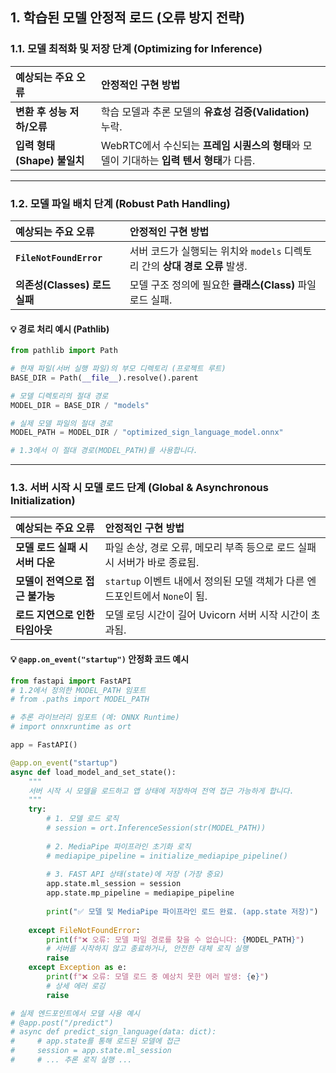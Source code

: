 ## 1\. 학습된 모델 안정적 로드 (오류 방지 전략)

### 1.1. 모델 최적화 및 저장 단계 (Optimizing for Inference)

| 예상되는 주요 오류 | 안정적인 구현 방법 |
| :--- | :--- |
| **변환 후 성능 저하/오류** | 학습 모델과 추론 모델의 **유효성 검증(Validation)** 누락. | 1. **모델 유효성 검증:** 변환된 `.onnx` 또는 `TorchScript` 모델에 \*\*실제 입력 데이터(Dummy Input)\*\*를 넣어보고, **변환 전 원본 모델의 출력 값과 100% 동일한지** **수치적**으로 확인합니다. / 2. **추론 전용 모드:** PyTorch의 경우 `model.eval()`을 호출하여 드롭아웃(Dropout) 등 학습 관련 레이어를 비활성화한 후 저장해야 합니다. |
| **입력 형태(Shape) 불일치** | WebRTC에서 수신되는 **프레임 시퀀스의 형태**와 모델이 기대하는 **입력 텐서 형태**가 다름. | \*\*입력 텐서의 크기(Shape)\*\*를 명확하게 정의합니다. 특히 \*\*배치 크기(Batch Size)\*\*와 \*\*시퀀스 길이(9\~10초 프레임 수)\*\*를 **고정(Static)** 또는 \*\*동적(Dynamic)\*\*으로 지정하여 저장 시 오류를 방지해야 합니다. |

-----

### 1.2. 모델 파일 배치 단계 (Robust Path Handling)

| 예상되는 주요 오류 | 안정적인 구현 방법 |
| :--- | :--- |
| **`FileNotFoundError`** | 서버 코드가 실행되는 위치와 `models` 디렉토리 간의 **상대 경로 오류** 발생. | 1. **`pathlib` 사용:** Python의 `pathlib` 라이브러리를 사용하여 운영체제에 독립적인 **절대 경로**를 생성합니다. / 2. **루트 디렉토리 정의:** FAST API의 메인 실행 파일(`main.py` 등)이 위치한 디렉토리를 기준으로 `models` 디렉토리의 **절대 경로**를 정의하고 사용합니다. |
| **의존성(Classes) 로드 실패** | 모델 구조 정의에 필요한 **클래스(Class)** 파일 로드 실패. | **추론에 필요한 모든 모듈 및 클래스** (예: 사용자 정의 데이터 로더, 모델 구조 파일)를 서버 시작 전에 **미리 임포트**하고, 특히 `.onnx`나 `TorchScript`처럼 **직렬화된 모델**이 해당 클래스에 의존하지 않도록 **독립적인 로드** 방법을 사용해야 합니다. |

#### **💡 경로 처리 예시 (Pathlib)**

```python
from pathlib import Path

# 현재 파일(서버 실행 파일)의 부모 디렉토리 (프로젝트 루트)
BASE_DIR = Path(__file__).resolve().parent

# 모델 디렉토리의 절대 경로
MODEL_DIR = BASE_DIR / "models"

# 실제 모델 파일의 절대 경로
MODEL_PATH = MODEL_DIR / "optimized_sign_language_model.onnx"

# 1.3에서 이 절대 경로(MODEL_PATH)를 사용합니다.
```

-----

### 1.3. 서버 시작 시 모델 로드 단계 (Global & Asynchronous Initialization)

| 예상되는 주요 오류 | 안정적인 구현 방법 |
| :--- | :--- |
| **모델 로드 실패 시 서버 다운** | 파일 손상, 경로 오류, 메모리 부족 등으로 로드 실패 시 서버가 바로 종료됨. | 1. **견고한 예외 처리:** `try...except` 구문을 사용하여 모델 로딩 코드를 감쌉니다. 로드에 실패하더라도 서버가 즉시 다운되지 않도록 **에러 로깅** 후 graceful하게 종료하거나 대체 로직을 실행합니다. / 2. **메모리 확인:** 고성능 모델의 경우, 로드 전 서버의 **사용 가능한 메모리**를 확인하고, 로드 시 **메모리 최적화 옵션**을 활성화합니다. |
| **모델이 전역으로 접근 불가능** | `startup` 이벤트 내에서 정의된 모델 객체가 다른 엔드포인트에서 `None`이 됨. | **`app.state` 사용:** FAST API의 애플리케이션 상태 객체에 로드된 모델을 저장하여 모든 요청 처리 함수에서 **안정적으로 접근 가능**하도록 합니다. |
| **로드 지연으로 인한 타임아웃** | 모델 로딩 시간이 길어 Uvicorn 서버 시작 시간이 초과됨. | **비동기 로드 확인:** `uvicorn`의 **`startup` 이벤트**는 동기적으로 실행되지만, 로드하는 라이브러리(e.g., ONNX Runtime) 자체의 초기화가 길 수 있습니다. **로그를 통해 로딩 시간을 체크**하고, 장시간 로딩 시 `uvicorn`의 **타임아웃 설정**을 조정할 수 있습니다. |

#### **💡 `@app.on_event("startup")` 안정화 코드 예시**

```python
from fastapi import FastAPI
# 1.2에서 정의한 MODEL_PATH 임포트
# from .paths import MODEL_PATH 

# 추론 라이브러리 임포트 (예: ONNX Runtime)
# import onnxruntime as ort

app = FastAPI()

@app.on_event("startup")
async def load_model_and_set_state():
    """
    서버 시작 시 모델을 로드하고 앱 상태에 저장하여 전역 접근 가능하게 합니다.
    """
    try:
        # 1. 모델 로드 로직
        # session = ort.InferenceSession(str(MODEL_PATH))
        
        # 2. MediaPipe 파이프라인 초기화 로직
        # mediapipe_pipeline = initialize_mediapipe_pipeline()
        
        # 3. FAST API 상태(state)에 저장 (가장 중요)
        app.state.ml_session = session 
        app.state.mp_pipeline = mediapipe_pipeline
        
        print("✅ 모델 및 MediaPipe 파이프라인 로드 완료. (app.state 저장)")
        
    except FileNotFoundError:
        print(f"❌ 오류: 모델 파일 경로를 찾을 수 없습니다: {MODEL_PATH}")
        # 서버를 시작하지 않고 종료하거나, 안전한 대체 로직 실행
        raise
    except Exception as e:
        print(f"❌ 오류: 모델 로드 중 예상치 못한 에러 발생: {e}")
        # 상세 에러 로깅
        raise

# 실제 엔드포인트에서 모델 사용 예시
# @app.post("/predict")
# async def predict_sign_language(data: dict):
#     # app.state를 통해 로드된 모델에 접근
#     session = app.state.ml_session
#     # ... 추론 로직 실행 ...
```